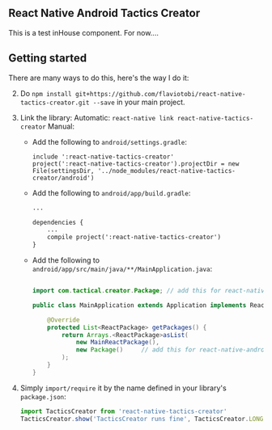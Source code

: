 ## React Native Android Tactics Creator
  This is a test inHouse component. For now....

## Getting started

There are many ways to do this, here's the way I do it:

2. Do `npm install git+https://github.com/flaviotobi/react-native-tactics-creator.git --save` in your main project.


3. Link the library:
    Automatic: `react-native link react-native-tactics-creator`
    Manual:
    * Add the following to `android/settings.gradle`:
        ```
        include ':react-native-tactics-creator'
        project(':react-native-tactics-creator').projectDir = new File(settingsDir, '../node_modules/react-native-tactics-creator/android')
        ```

    * Add the following to `android/app/build.gradle`:
        ```xml
        ...

        dependencies {
            ...
            compile project(':react-native-tactics-creator')
        }
        ```
    * Add the following to `android/app/src/main/java/**/MainApplication.java`:
        ```java

        import com.tactical.creator.Package; // add this for react-native-android-library-boilerplate

        public class MainApplication extends Application implements ReactApplication {

            @Override
            protected List<ReactPackage> getPackages() {
                return Arrays.<ReactPackage>asList(
                    new MainReactPackage(),
                    new Package()     // add this for react-native-android-library-boilerplate
                );
            }
        }
        ```
4. Simply `import/require` it by the name defined in your library's `package.json`:

    ```javascript
    import TacticsCreator from 'react-native-tactics-creator'
    TacticsCreator.show('TacticsCreator runs fine', TacticsCreator.LONG)
    ```
